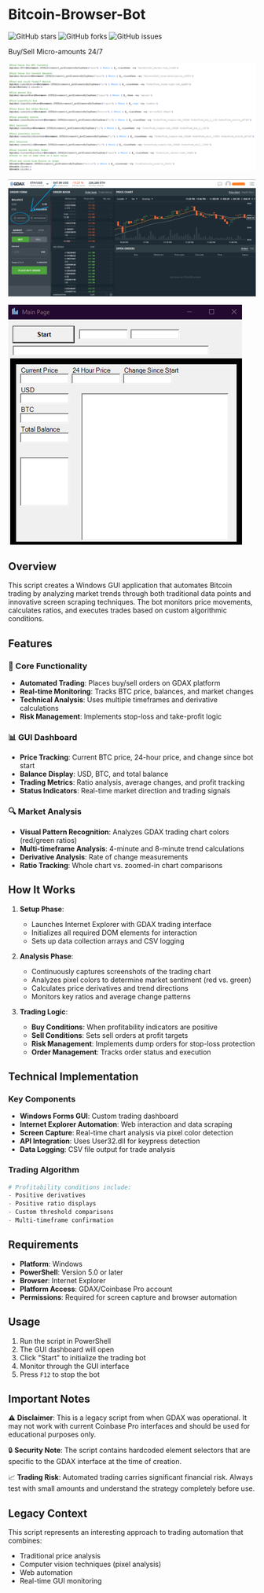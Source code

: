 # Bitcoin-Browser-Bot

![GitHub stars](https://img.shields.io/github/stars/Connor9994/Bitcoin-Browser-Bot?style=social) ![GitHub forks](https://img.shields.io/github/forks/Connor9994/Bitcoin-Browser-Bot?style=social) ![GitHub issues](https://img.shields.io/github/issues/Connor9994/Bitcoin-Browser-Bot) 

Buy/Sell Micro-amounts 24/7

![1](https://github.com/Connor9994/Bitcoin-Browser-Bot/blob/main/Photos/1.png)

![2](https://github.com/Connor9994/Bitcoin-Browser-Bot/blob/main/Photos/2.png)

![3](https://github.com/Connor9994/Bitcoin-Browser-Bot/blob/main/Photos/3.png)

## Overview

This script creates a Windows GUI application that automates Bitcoin trading by analyzing market trends through both traditional data points and innovative screen scraping techniques. The bot monitors price movements, calculates ratios, and executes trades based on custom algorithmic conditions.

## Features

### 🎯 Core Functionality
- **Automated Trading**: Places buy/sell orders on GDAX platform
- **Real-time Monitoring**: Tracks BTC price, balances, and market changes
- **Technical Analysis**: Uses multiple timeframes and derivative calculations
- **Risk Management**: Implements stop-loss and take-profit logic

### 📊 GUI Dashboard
- **Price Tracking**: Current BTC price, 24-hour price, and change since bot start
- **Balance Display**: USD, BTC, and total balance
- **Trading Metrics**: Ratio analysis, average changes, and profit tracking
- **Status Indicators**: Real-time market direction and trading signals

### 🔍 Market Analysis
- **Visual Pattern Recognition**: Analyzes GDAX trading chart colors (red/green ratios)
- **Multi-timeframe Analysis**: 4-minute and 8-minute trend calculations
- **Derivative Analysis**: Rate of change measurements
- **Ratio Tracking**: Whole chart vs. zoomed-in chart comparisons

## How It Works

1. **Setup Phase**: 
   - Launches Internet Explorer with GDAX trading interface
   - Initializes all required DOM elements for interaction
   - Sets up data collection arrays and CSV logging

2. **Analysis Phase**:
   - Continuously captures screenshots of the trading chart
   - Analyzes pixel colors to determine market sentiment (red vs. green)
   - Calculates price derivatives and trend directions
   - Monitors key ratios and average change patterns

3. **Trading Logic**:
   - **Buy Conditions**: When profitability indicators are positive
   - **Sell Conditions**: Sets sell orders at profit targets
   - **Risk Management**: Implements dump orders for stop-loss protection
   - **Order Management**: Tracks order status and execution

## Technical Implementation

### Key Components
- **Windows Forms GUI**: Custom trading dashboard
- **Internet Explorer Automation**: Web interaction and data scraping
- **Screen Capture**: Real-time chart analysis via pixel color detection
- **API Integration**: Uses User32.dll for keypress detection
- **Data Logging**: CSV file output for trade analysis

### Trading Algorithm
```powershell
# Profitability conditions include:
- Positive derivatives
- Positive ratio displays  
- Custom threshold comparisons
- Multi-timeframe confirmation
```

## Requirements

- **Platform**: Windows
- **PowerShell**: Version 5.0 or later
- **Browser**: Internet Explorer
- **Platform Access**: GDAX/Coinbase Pro account
- **Permissions**: Required for screen capture and browser automation

## Usage

1. Run the script in PowerShell
2. The GUI dashboard will open
3. Click "Start" to initialize the trading bot
4. Monitor through the GUI interface
5. Press `F12` to stop the bot

## Important Notes

⚠️ **Disclaimer**: This is a legacy script from when GDAX was operational. It may not work with current Coinbase Pro interfaces and should be used for educational purposes only.

🔒 **Security Note**: The script contains hardcoded element selectors that are specific to the GDAX interface at the time of creation.

📈 **Trading Risk**: Automated trading carries significant financial risk. Always test with small amounts and understand the strategy completely before use.

## Legacy Context

This script represents an interesting approach to trading automation that combines:
- Traditional price analysis
- Computer vision techniques (pixel analysis)
- Web automation
- Real-time GUI monitoring

